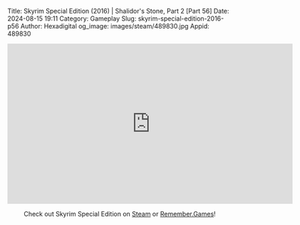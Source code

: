 Title: Skyrim Special Edition (2016) | Shalidor's Stone, Part 2 [Part 56]
Date: 2024-08-15 19:11
Category: Gameplay
Slug: skyrim-special-edition-2016-p56
Author: Hexadigital
og_image: images/steam/489830.jpg
Appid: 489830

<center><iframe src="https://www.youtube.com/embed/Mp5hDU4QCNE?feature=oembed" allow="accelerometer; autoplay; encrypted-media; gyroscope; picture-in-picture" width="640" height="360" frameborder="0"></iframe>

Check out Skyrim Special Edition on [Steam](https://store.steampowered.com/app/489830/?curator_clanid=34633900) or [Remember.Games](https://remember.games/game/164/the-elder-scrolls-v-skyrim-special-edition/)!</center>